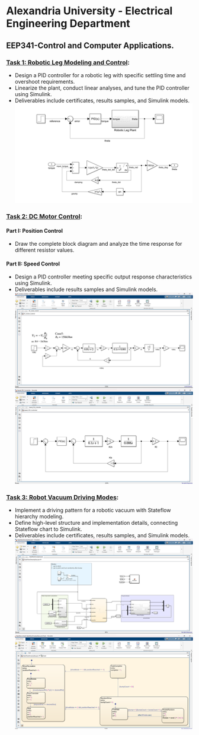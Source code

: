 # Alexandria University - Electrical Engineering Department
## EEP341-Control and Computer Applications. 

### **[Task 1: Robotic Leg Modeling and Control](/Task1_Robotic_Leg_Modeling_and_Control/):** 
- Design a PID controller for a robotic leg with specific settling time and overshoot requirements.
- Linearize the plant, conduct linear analyses, and tune the PID controller using Simulink.
- Deliverables include certificates, results samples, and Simulink models.
![p4](/Task1_Robotic_Leg_Modeling_and_Control/ControlDesignOnrampwithSimulink.png)

### **[Task 2: DC Motor Control](/Task2_DC_motor_control/):**
#### Part I: Position Control
- Draw the complete block diagram and analyze the time response for different resistor values.
#### Part II: Speed Control
- Design a PID controller meeting specific output response characteristics using Simulink.
- Deliverables include results samples and Simulink models.
![p3](/Task2_DC_motor_control/DC_Motor_Control.png)
![p11](/Task2_DC_motor_control/PID_Speed_Control.png)


### **[Task 3: Robot Vacuum Driving Modes](/Task3_Robot_Vacuum_Driving_Modes/):** 
- Implement a driving pattern for a robotic vacuum with Stateflow hierarchy modeling.
- Define high-level structure and implementation details, connecting Stateflow chart to Simulink.
- Deliverables include certificates, results samples, and Simulink models.
![p](/Task3_Robot_Vacuum_Driving_Modes/OnrampVaccum1.png)
![p1](/Task3_Robot_Vacuum_Driving_Modes/OnrampVaccum2.png)
